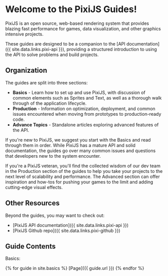 ---
---
# Welcome to the PixiJS Guides!

PixiJS is an open source, web-based rendering system that provides blazing fast 
performance for games, data visualization, and other graphics intensive projects.

These guides are designed to be a companion to the [API documentation]({{ site.data.links.pixi-api }}), providing a 
structured introduction to using the API to solve problems and build projects.

## Organization

The guides are split into three sections:

* **Basics** - Learn how to set up and use PixiJS, with discussion of common elements such as Sprites and Text, as well as a thorough walk through of the application lifecycle. 
* **Production** - Information on optimization, deployment, and common issues encountered when moving from prototypes to production-ready code.
* **Advance Topics** - Standalone articles exploring advanced features of the API.

If you're new to PixiJS, we suggest you start with the Basics and read through them in order.  While PixiJS has a mature API and solid documentation, the guides go over many common issues and questions that developers new to the system encounter.

If you're a PixiJS veteran, you'll find the collected wisdom of our dev team in the Production section of the guides to help you take your projects to the next level of scalability and performance.  The Advanced section can offer inspiration and how-tos for pushing your games to the limit and adding cutting-edge visual effects.

## Other Resources

Beyond the guides, you may want to check out:

* [PixiJS API documentation]({{ site.data.links.pixi-api }})
* [PixiJS Github repo]({{ site.data.links.pixi-github }})

## Guide Contents

Basics:

{% for guide in site.basics %}
  [Page]({{ guide.url }})
{% endfor %}